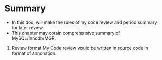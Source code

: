 # Summary
* In this doc, will make the rules of my code review and period summary for later review.
* This chapter may cotain comprehensive summary of MySQL/Innodb/MGR.

1. Review format
    My Code review would be written in source code in format of annonation.